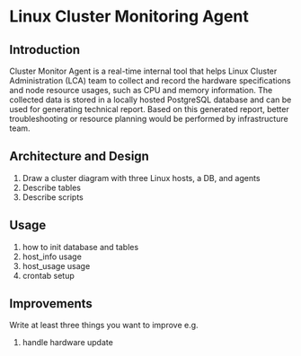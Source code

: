 # Linux Cluster Monitoring Agent

## Introduction
Cluster Monitor Agent is a real-time internal tool that helps Linux Cluster Administration (LCA) team to collect and record the hardware specifications and node resource usages, such as CPU and memory information. The collected data is stored in a locally hosted PostgreSQL database and can be used for generating technical report.
Based on this generated report, better troubleshooting or resource planning would be performed by infrastructure team.

## Architecture and Design

1) Draw a cluster diagram with three Linux hosts, a DB, and agents
2) Describe tables
3) Describe scripts

## Usage
1) how to init database and tables
2) host_info usage
3) host_usage usage
4) crontab setup

## Improvements
Write at least three things you want to improve 
e.g. 
1) handle hardware update 

